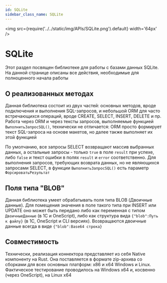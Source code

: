 ```yaml
---
id: SQLite
sidebar_class_name: SQLite
---
```


<img src={require('../../static/img/APIs/SQLite.png').default} width='64px' />

# SQLite

Этот раздел посвящен библиотеке для работы с базами данных SQLite. На данной странице описаны все действия, необходимые для полноценного начала работы

## О реализованных методах

Данная библиотека состоит из двух частей: основных методов, вроде подключения и выполнения SQL-запросов, и небольшой ORM для часто встречающихся операций, вроде CREATE, SELECT, INSERT, DELETE и пр. Работа через ORM и через тексты запросов, выполняемые функцией `ВыполнитьЗапросSQL()`, технически не отличается: ORM просто формирует текст SQL-запроса на основе макетов, но далее также выполняет их этой функцией

По умолчанию, все запросы SELECT возвращают массив выбранных данных, а остальные запросы - только `true` в поле `result` при успехе, либо `false` и текст ошибки в полях `result` и `error` соответственно. Для выполнения запросов, требующих возврата данных, но не являющихся запросами SELECT, в функции `ВыполнитьЗапросSQL()` есть параметр `ФорсироватьРезультат`

## Поля типа "BLOB"

Данная библиотека умеет обрабатывать поля типа BLOB (Двоичные данные). Для помещения значения в поле такого типа при INSERT или UPDATE оно может быть передано либо как переменная с типом `ДвоичныеДанные` (в 1С и OneScript), либо как структура вида `{"blob":Путь к файлу}` (в 1С, OneScript и CLI версиях). Возвращаются двоичные данные всегда в виде `{"blob":Base64 строка}`

## Совместимость

Технически, реализация коннектора представляет из себя Native компоненту на Rust. Она поставляется в формате zip-архива со сборками для всех основных платформ: x86 и x64 Windows и Linux. Фактическое тестирование проводилось на Windows x64 и, косвенно (через OneScript), на Linux x64